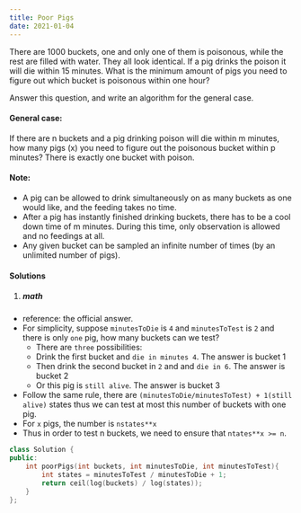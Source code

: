 ```yaml
---
title: Poor Pigs
date: 2021-01-04
---
```

There are 1000 buckets, one and only one of them is poisonous, while the rest are filled with water. They all look identical. If a pig drinks the poison it will die within 15 minutes. What is the minimum amount of pigs you need to figure out which bucket is poisonous within one hour?

Answer this question, and write an algorithm for the general case.

 

#### General case:

If there are n buckets and a pig drinking poison will die within m minutes, how many pigs (x) you need to figure out the poisonous bucket within p minutes? There is exactly one bucket with poison.

 

#### Note:

-    A pig can be allowed to drink simultaneously on as many buckets as one would like, and the feeding takes no time.
-    After a pig has instantly finished drinking buckets, there has to be a cool down time of m minutes. During this time, only observation is allowed and no feedings at all.
-    Any given bucket can be sampled an infinite number of times (by an unlimited number of pigs).


#### Solutions

1. ##### math

- reference: the official answer.
- For simplicity, suppose `minutesToDie` is `4` and `minutesToTest` is `2` and there is only `one` pig, how many buckets can we test?
    - There are `three` possibilities: 
    - Drink the first bucket and `die in minutes 4`. The answer is bucket 1
    - Then drink the second bucket in `2` and and `die in 6`. The answer is bucket 2
    - Or this pig is `still alive`. The answer is bucket 3
- Follow the same rule, there are `(minutesToDie/minutesToTest) + 1(still alive)` states thus we can test at most this number of buckets with one pig.
- For `x` pigs, the number is `nstates**x`
- Thus in order to test n buckets, we need to ensure that `ntates**x >= n`.

```cpp
class Solution {
public:
    int poorPigs(int buckets, int minutesToDie, int minutesToTest){
        int states = minutesToTest / minutesToDie + 1;
        return ceil(log(buckets) / log(states));
    }
};
```